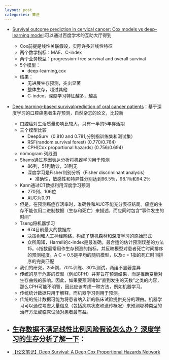 ```yaml
---
layout: post
categories: 算法
---
```



- [Survival outcome prediction in cervical cancer: Cox models vs deep-learning model](http://d.scholar.cnki.net/detail/SJES_01/SJES3D33392CB3955321163F31F24810C6E9):可以通过百度学术的互助大厅得到
  - Cox前提是线性关联假设，实际许多非线性特征
  - 两个数学指标：MAE、C-index
  - 两个业务模型：progression-free survival and overall survival
  - 5个模型：
    - deep-learning,cox
  - 结果：
    - 无进展生存预测，突出显著
    - 整体生存，超过其他
    - C-index，深度学习特征越多，越高

- [Deep learning-based survivalprediction of oral cancer patients](https://www.nature.com/articles/s41598-019-43372-7)：基于深度学习的口腔癌患者生存预测，自然杂志的论文，比较新
  - 口腔癌对生活质量影响比较大，只有一半的5年存活期
  - 三个模型比较
    - DeepSurv（0.810 and 0.781,分别指训练集和测试集）
    - RSF(random survival forest) (0.770/0.764)
    - CPH(Cox proportional hazards) (0.756/0.694)
  - nomogram 列线图
  - Shams通过基因表达分析将机器学习用于预测
    - 86列，51列确诊，31列无
    - 深度学习是Fisher判别分析（Fisher discriminant analysis）
      - 准确性，敏感性和特异性分别达到96.5％，98.1％和94.2％
  - Kann通过CT数据利用深度学习预测
    - 270列、106位
    - AUC为0.91
  - 但是，在预测癌症存活率时，准确性和AUC不能充分表征结局。癌症的生存不能仅用二进制数据（生存和死亡）来描述，而应同时包含“事件发生的时间”
  - Tseng将机器学习
    -  674目前最大的数据库
    -  决策树和人工神经网络，构成了随机森林和深度学习的原始形式
    - 众所周知，Harrell的c-index是最准确，最合适的估计预测误差的方法15。c指数最常用作生存预测的指标，并反映模型对患者死亡时间排序的预测程度。A C = 0.5是平均的随机模型，以及c = 1指的死亡时间排序的完美匹配
  - 我们的研究，255例，70%训练、30%测试，两组不显著差异
  - 传统的基于危害的模型（例如CPH）并非旨在预测结果，而是推断变量对生存曲线的影响。因此，如果要预测诸如“直到发生的天数”之类的内容，那么CPH可能不明智，因此应该考虑一种方法，例如机器学习。
  - 传统统计数据只用于解释，而机器学习则用于预测。
  - 传统的统计数据可能为将患者纳入新的临床试验提供充分的理由。机器学习可以通过考虑大量信息（包括疾病状态和遗传概况）来预测哪种类型的治疗方法或临床试验对患者最有益。
- [生存数据不满足线性比例风险假设怎么办？ 深度学习的生存分析了解一下](https://mp.weixin.qq.com/s/Cq1UBTHcj2ourOMf6sIZmw)：
  - 
- [【论文笔记】Deep Survival: A Deep Cox Proportional Hazards Network](https://blog.csdn.net/u014686462/article/details/78586192)